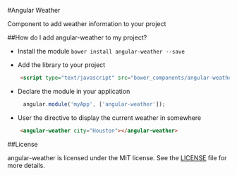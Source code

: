 #Angular Weather

Component to add weather information to your project

##How do I add angular-weather to my project?

- Install the module `bower install angular-weather --save`

- Add the library to your project

```html
	<script type="text/javascript" src="bower_components/angular-weather/angular-weather.js"></script>
```

- Declare the module in your application
 
```javascript
	 angular.module('myApp', ['angular-weather']);
```

- User the directive to display the current weather in somewhere

```html
	<angular-weather city="Houston"></angular-weather>
```

##License

angular-weather is licensed under the MIT license. See the [LICENSE](LICENSE) file for more details.